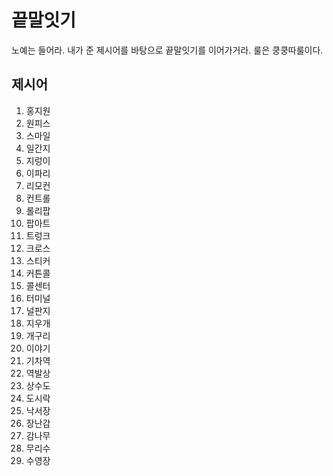 # 끝말잇기

노예는 들어라. 내가 준 제시어를 바탕으로 끝말잇기를 이어가거라. 룰은 쿵쿵따룰이다.



## 제시어

1. 홍지원
2. 원피스
3. 스마일
4. 일간지
5. 지렁이
6. 이파리
7. 리모컨
8. 컨트롤
9. 롤리팝
10. 팝아트
11. 트렁크
12. 크로스
13. 스티커
14. 커튼콜
15. 콜센터
16. 터미널
17. 널판지
18. 지우개
19. 개구리
20. 이야기
21. 기차역
22. 역발상
23. 상수도
24. 도시락
25. 낙서장
26. 장난감
27. 감나무
28. 무리수
29. 수영장

